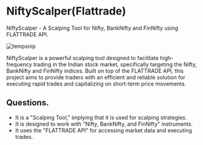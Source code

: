 # NiftyScalper(Flattrade)
NiftyScalper - A Scalping Tool for Nifty, BankNifty and FinNifty using FLATTRADE API.

![tempsnip](https://github.com/iamsushanth/NiftyScalper/assets/25104420/8af5113c-80c5-476c-9f0c-358300e65299)

NiftyScalper is a powerful scalping tool designed to facilitate high-frequency trading in the Indian stock market, specifically targeting the Nifty, BankNifty and FinNifty indices. Built on top of the FLATTRADE API, this project aims to provide traders with an efficient and reliable solution for executing rapid trades and capitalizing on short-term price movements.

## Questions.
- It is a "Scalping Tool," implying that it is used for scalping strategies.
- It is designed to work with "Nifty, BankNifty, and FinNifty" instruments.
- It uses the "FLATTRADE API" for accessing market data and executing trades.
